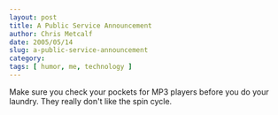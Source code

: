 ```yaml
---
layout: post
title: A Public Service Announcement
author: Chris Metcalf
date: 2005/05/14
slug: a-public-service-announcement
category: 
tags: [ humor, me, technology ]
---
```


Make sure you check your pockets for MP3 players before you do your laundry. They really don't like the spin cycle.
